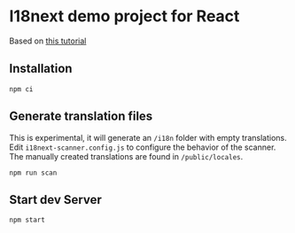 # I18next demo project for React
Based on [this tutorial](https://youtu.be/SA_9i4TtxLQ)

## Installation
```
npm ci
```

## Generate translation files
This is experimental, it will generate an `/i18n` folder with empty translations.  
Edit `i18next-scanner.config.js` to configure the behavior of the scanner.  
The manually created translations are found in `/public/locales`.
```
npm run scan
```

## Start dev Server
```
npm start
```
